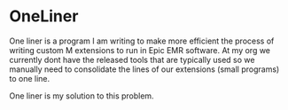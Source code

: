 # OneLiner
One liner is a program I am writing to make more efficient the process of writing custom M extensions to run in Epic EMR software. At my org we currently dont have the released tools that are typically used so we manually need to consolidate the lines of our extensions (small programs) to one line.

One liner is my solution to this problem.

